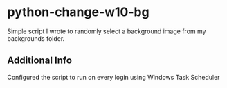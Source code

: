 # python-change-w10-bg
Simple script I wrote to randomly select a background image from my backgrounds folder.

## Additional Info
Configured the script to run on every login using Windows Task Scheduler